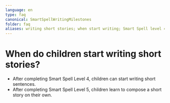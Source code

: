 ```yaml
---
language: en
type: faq
canonical: SmartSpellWritingMilestones
folder: faq
aliases: writing short stories; when start writing; Smart Spell level 4; Smart Spell level 5; sentences; composition
---
```

# When do children start writing short stories?

- After completing Smart Spell Level 4, children can start writing short sentences.  
- After completing Smart Spell Level 5, children learn to compose a short story on their own.